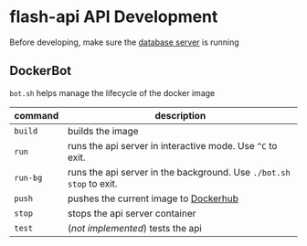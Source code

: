 # flash-api API Development

Before developing, make sure the [database server](../db/README.md) is running

## DockerBot
`bot.sh` helps manage the lifecycle of the docker image

|command|description|
|---|---|
|`build`| builds the image |
|`run`| runs the api server in interactive mode. Use `^C` to exit. |
|`run-bg`| runs the api server in the background. Use `./bot.sh stop` to exit. |
|`push`| pushes the current image to [Dockerhub](https://hub.docker.com/r/stsilabs/) |
|`stop`| stops the api server container |
|`test`| (_not implemented_) tests the api |


